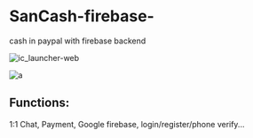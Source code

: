 # SanCash-firebase-
cash in paypal with firebase backend

![ic_launcher-web](https://user-images.githubusercontent.com/46530278/68827310-742e8900-06dc-11ea-9d6f-e27d5c31df14.png)

![a](https://user-images.githubusercontent.com/46530278/68827546-53b2fe80-06dd-11ea-81d4-b5b1806c0bf7.png)


## Functions: 
1:1 Chat, Payment, Google firebase, login/register/phone verify...
